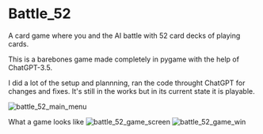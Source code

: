 # Battle_52
A card game where you and the AI battle with 52 card decks of playing cards.

This is a barebones game made completely in pygame with the help of ChatGPT-3.5.

I did a lot of the setup and plannning, ran the code throught ChatGPT for changes and fixes.
It's still in the works but in its current state it is playable.

![battle_52_main_menu](https://github.com/xbackslash/Battle_52/assets/81842238/4fceb5be-c0f6-4860-8786-0e268ba06038)

What a game looks like
![battle_52_game_screen](https://github.com/xbackslash/Battle_52/assets/81842238/440c49eb-2611-4633-8083-22bf2d3845b4)
![battle_52_game_win](https://github.com/xbackslash/Battle_52/assets/81842238/b2e1b01a-905c-45b8-95d3-a2a82f8391cf)
